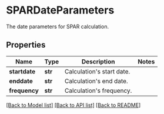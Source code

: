 # SPARDateParameters

The date parameters for SPAR calculation.

## Properties
Name | Type | Description | Notes
------------ | ------------- | ------------- | -------------
**startdate** | **str** | Calculation&#39;s start date. | 
**enddate** | **str** | Calculation&#39;s end date. | 
**frequency** | **str** | Calculation&#39;s frequency. | 

[[Back to Model list]](../README.md#documentation-for-models) [[Back to API list]](../README.md#documentation-for-api-endpoints) [[Back to README]](../README.md)


